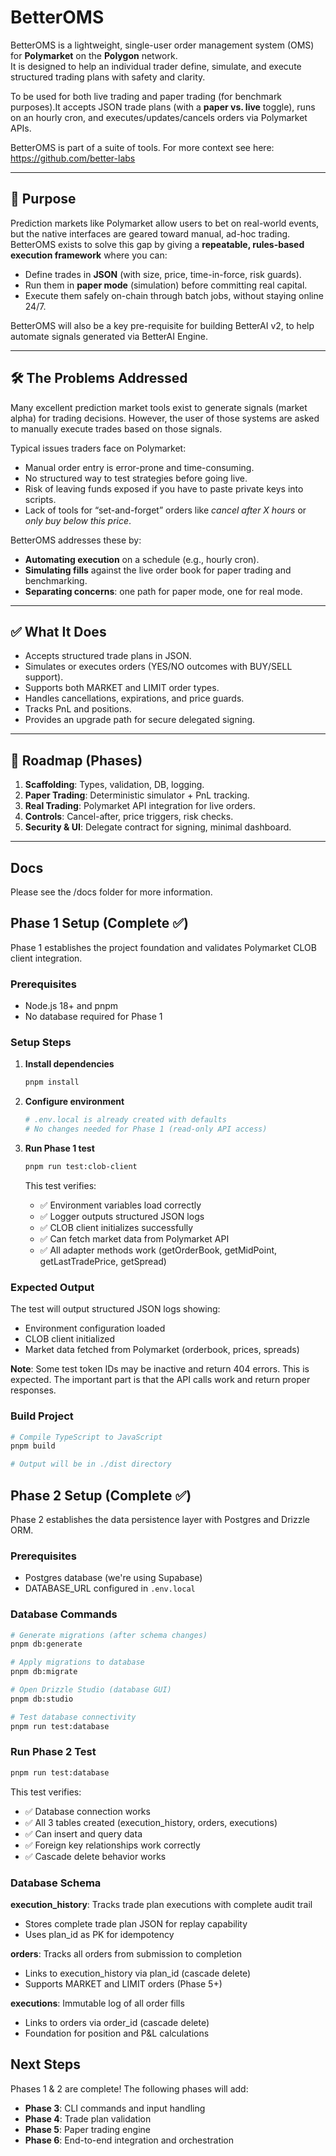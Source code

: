 # BetterOMS

BetterOMS is a lightweight, single-user order management system (OMS) for **Polymarket** on the **Polygon** network.  
It is designed to help an individual trader define, simulate, and execute structured trading plans with safety and clarity.

To be used for both live trading and paper trading (for benchmark purposes).It accepts JSON trade plans (with a **paper vs. live** toggle), runs on an hourly cron, and executes/updates/cancels orders via Polymarket APIs.

BetterOMS is part of a suite of tools. For more context see here: https://github.com/better-labs

---

## 🎯 Purpose
Prediction markets like Polymarket allow users to bet on real-world events, but the native interfaces are geared toward manual, ad-hoc trading. BetterOMS exists to solve this gap by giving a **repeatable, rules-based execution framework** where you can:

- Define trades in **JSON** (with size, price, time-in-force, risk guards).
- Run them in **paper mode** (simulation) before committing real capital.
- Execute them safely on-chain through batch jobs, without staying online 24/7.

BetterOMS will also be a key pre-requisite for building BetterAI v2, to help automate signals generated via BetterAI Engine.




---

## 🛠️ The Problems Addressed
Many excellent prediction market tools exist to generate signals (market alpha) for trading decisions. However, the user of those systems are asked to manually execute trades based on those signals.

Typical issues traders face on Polymarket:
- Manual order entry is error-prone and time-consuming.  
- No structured way to test strategies before going live.  
- Risk of leaving funds exposed if you have to paste private keys into scripts.  
- Lack of tools for “set-and-forget” orders like *cancel after X hours* or *only buy below this price*.  

BetterOMS addresses these by:
- **Automating execution** on a schedule (e.g., hourly cron).  
- **Simulating fills** against the live order book for paper trading and benchmarking.  
- **Separating concerns**: one path for paper mode, one for real mode.  


---

## ✅ What It Does
- Accepts structured trade plans in JSON.
- Simulates or executes orders (YES/NO outcomes with BUY/SELL support).
- Supports both MARKET and LIMIT order types.
- Handles cancellations, expirations, and price guards.
- Tracks PnL and positions.
- Provides an upgrade path for secure delegated signing.  

---

## 🚀 Roadmap (Phases)
1. **Scaffolding**: Types, validation, DB, logging.  
2. **Paper Trading**: Deterministic simulator + PnL tracking.  
3. **Real Trading**: Polymarket API integration for live orders.  
4. **Controls**: Cancel-after, price triggers, risk checks.  
5. **Security & UI**: Delegate contract for signing, minimal dashboard.  

---

## Docs

Please see the /docs folder for more information.

## Phase 1 Setup (Complete ✅)

Phase 1 establishes the project foundation and validates Polymarket CLOB client integration.

### Prerequisites
- Node.js 18+ and pnpm
- No database required for Phase 1

### Setup Steps

1. **Install dependencies**
   ```bash
   pnpm install
   ```

2. **Configure environment**
   ```bash
   # .env.local is already created with defaults
   # No changes needed for Phase 1 (read-only API access)
   ```

3. **Run Phase 1 test**
   ```bash
   pnpm run test:clob-client
   ```

   This test verifies:
   - ✅ Environment variables load correctly
   - ✅ Logger outputs structured JSON logs
   - ✅ CLOB client initializes successfully
   - ✅ Can fetch market data from Polymarket API
   - ✅ All adapter methods work (getOrderBook, getMidPoint, getLastTradePrice, getSpread)

### Expected Output

The test will output structured JSON logs showing:
- Environment configuration loaded
- CLOB client initialized
- Market data fetched from Polymarket (orderbook, prices, spreads)

**Note**: Some test token IDs may be inactive and return 404 errors. This is expected. The important part is that the API calls work and return proper responses.

### Build Project

```bash
# Compile TypeScript to JavaScript
pnpm build

# Output will be in ./dist directory
```

## Phase 2 Setup (Complete ✅)

Phase 2 establishes the data persistence layer with Postgres and Drizzle ORM.

### Prerequisites
- Postgres database (we're using Supabase)
- DATABASE_URL configured in `.env.local`

### Database Commands

```bash
# Generate migrations (after schema changes)
pnpm db:generate

# Apply migrations to database
pnpm db:migrate

# Open Drizzle Studio (database GUI)
pnpm db:studio

# Test database connectivity
pnpm run test:database
```

### Run Phase 2 Test

```bash
pnpm run test:database
```

This test verifies:
- ✅ Database connection works
- ✅ All 3 tables created (execution_history, orders, executions)
- ✅ Can insert and query data
- ✅ Foreign key relationships work correctly
- ✅ Cascade delete behavior works

### Database Schema

**execution_history**: Tracks trade plan executions with complete audit trail
- Stores complete trade plan JSON for replay capability
- Uses plan_id as PK for idempotency

**orders**: Tracks all orders from submission to completion
- Links to execution_history via plan_id (cascade delete)
- Supports MARKET and LIMIT orders (Phase 5+)

**executions**: Immutable log of all order fills
- Links to orders via order_id (cascade delete)
- Foundation for position and P&L calculations

## Next Steps

Phases 1 & 2 are complete! The following phases will add:
- **Phase 3**: CLI commands and input handling
- **Phase 4**: Trade plan validation
- **Phase 5**: Paper trading engine
- **Phase 6**: End-to-end integration and orchestration
